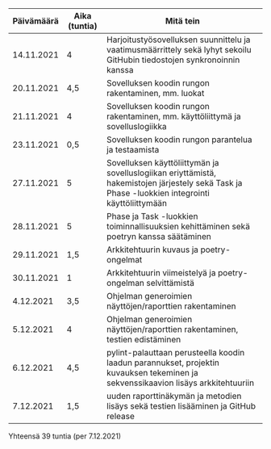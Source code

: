 
| Päivämäärä | Aika (tuntia) | Mitä tein |
|------------|---------------|-----------|
|14.11.2021 |4              |Harjoitustyösovelluksen suunnittelu ja vaatimusmäärrittely sekä lyhyt sekoilu GitHubin tiedostojen synkronoinnin kanssa |
|20.11.2021 |4,5              |Sovelluksen koodin rungon rakentaminen, mm. luokat |
|21.11.2021 |4              |Sovelluksen koodin rungon rakentaminen, mm. käyttöliittymä ja sovelluslogiikka |
|23.11.2021 |0,5              |Sovelluksen koodin rungon parantelua ja testaamista |
|27.11.2021 |5              |Sovelluksen käyttöliittymän ja sovelluslogiikan eriyttämistä, hakemistojen järjestely sekä Task ja Phase -luokkien integrointi käyttöliittymään |
|28.11.2021 |5              |Phase ja Task -luokkien toiminnallisuuksien kehittäminen sekä poetryn kanssa säätäminen |
|29.11.2021 |1,5              |Arkkitehtuurin kuvaus ja poetry-ongelmat |
|30.11.2021 |1              |Arkkitehtuurin viimeistelyä ja poetry-ongelman selvittämistä |
|4.12.2021 |3,5              |Ohjelman generoimien näyttöjen/raporttien rakentaminen |
|5.12.2021 |4              |Ohjelman generoimien näyttöjen/raporttien rakentaminen, testien edistäminen |
|6.12.2021 |4,5              |pylint-palauttaan perusteella koodin laadun parannukset, projektin kuvauksen tekeminen ja sekvenssikaavion lisäys arkkitehtuuriin |
|7.12.2021 |1,5              |uuden raporttinäkymän ja metodien lisäys sekä testien lisääminen ja GitHub release |

Yhteensä 39 tuntia (per 7.12.2021)

